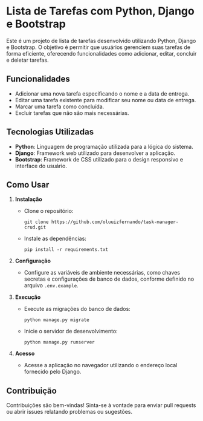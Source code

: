 # Lista de Tarefas com Python, Django e Bootstrap

Este é um projeto de lista de tarefas desenvolvido utilizando Python, Django e Bootstrap. O objetivo é permitir que usuários gerenciem suas tarefas de forma eficiente, oferecendo funcionalidades como adicionar, editar, concluir e deletar tarefas.

## Funcionalidades

- Adicionar uma nova tarefa especificando o nome e a data de entrega.
- Editar uma tarefa existente para modificar seu nome ou data de entrega.
- Marcar uma tarefa como concluída.
- Excluir tarefas que não são mais necessárias.

## Tecnologias Utilizadas

- **Python**: Linguagem de programação utilizada para a lógica do sistema.
- **Django**: Framework web utilizado para desenvolver a aplicação.
- **Bootstrap**: Framework de CSS utilizado para o design responsivo e interface do usuário.

## Como Usar

1. **Instalação**
   - Clone o repositório:

     ```
     git clone https://github.com/oluuizfernando/task-manager-crud.git
     
     ```

   - Instale as dependências:

     ```
     pip install -r requirements.txt
     ```

2. **Configuração**
   - Configure as variáveis de ambiente necessárias, como chaves secretas e configurações de banco de dados, conforme definido no arquivo `.env.example`.

3. **Execução**
   - Execute as migrações do banco de dados:

     ```
     python manage.py migrate
     ```

   - Inicie o servidor de desenvolvimento:

     ```
     python manage.py runserver
     ```

4. **Acesso**
   - Acesse a aplicação no navegador utilizando o endereço local fornecido pelo Django.

## Contribuição

Contribuições são bem-vindas! Sinta-se à vontade para enviar pull requests ou abrir issues relatando problemas ou sugestões.
